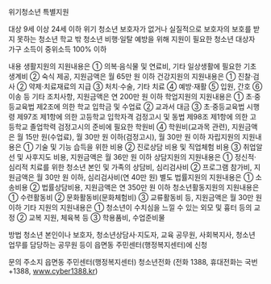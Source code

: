 위기청소년 특별지원

대상
 9세 이상 24세 이하 위기 청소년
   보호자가 없거나 실질적으로 보호자의 보호를 받지 못하는 청소년
   학교 밖 청소년
   비행·일탈 예방을 위해 지원이 필요한 청소년
 대상자 가구 소득이 중위소득 100% 이하

내용
 생활지원의 지원내용은 ① 의복·음식물 및 연료비, 기타 일상생활에 필요한 기초생계비 ② 숙식 제공, 지원금액은 월 65만 원 이하
 건강지원의 지원내용은 ① 진찰·검사 ② 약제·치료재료의 지급 ③ 처치·수술, 기타 치료 ④ 예방·재활 ⑤ 입원, 간호 ⑥ 이송 등 기타 조치사항, 지원금액은 연 200만 원 이하
 학업지원의 지원내용은 ① 초·중등교육법 제2조에 의한 학교 입학금 및 수업료 ② 교과서 대금 ③ 초·중등교육법 시행령 제97조 제1항에 의한 고등학교 입학자격 검정고시 및 동법 제98조 제1항에 의한 고등학교 졸업학력 검정고시의 준비에 필요한 학원비 ④ 학원비(교과목 관련), 지원금액은 월 15만 원(수업료), 월 30만 원 이하(검정고시), 월 30만 원 이하
 자립지원의 지원내용은 ① 기술 및 기능 습득을 위한 비용 ② 진로상담 비용 및 직업체험 비용 ③ 취업알선 및 사후지도 비용, 지원금액은 월 36만 원 이하
 상담지원의 지원내용은 ① 정신적·심리적 치료를 위한 청소년 본인 및 가족의 상담비, 심리검사비 ② 프로그램 참가비, 지원금액은 월 30만 원 이하, 심리검사비(연 40만 원) 별도
 법률지원의 지원내용은 ① 소송비용 ② 법률상담비용, 지원금액은 연 350만 원 이하
 청소년활동지원의 지원내용은 ① 수련활동비 ② 문화활동비(문화체험비) ③ 교류활동비 등, 지원금액은 월 30만 원 이하
 기타 지원의 지원내용은 ① 청소년이 수치심을 느낄 수 있는 외모 및 흉터 등의 교정 ② 교복 지원, 체육복 등 ③ 학용품비, 수업준비물

방법
 청소년 본인이나 보호자, 청소년상담사·지도자, 교육 공무원, 사회복지사, 청소년 업무를 담당하는 공무원 등이 읍면동 주민센터(행정복지센터)에 신청

문의
 주소지 읍면동 주민센터(행정복지센터)
 청소년전화 (전화 1388, 휴대전화는 국번+1388, www.cyber1388.kr)
